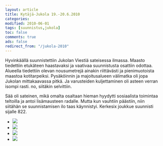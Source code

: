 ```yaml
--- 
layout: article 
title: Kytäjä-Jukola 19.-20.6.2010 
categories: 
modified: 2010-06-01 
tags: [suunnistus,jukola]
toc: false 
comments: true 
ads: false 
redirect_from: "/jukola-2010" 
--- 
```


Hyvinkäällä suunnistettiin Jukolan Viestiä sateisessa ilmassa. Maasto
tiedettiin etukäteen haastavaksi ja vaativaa suunnistusta osattiin
odottaa. Alueella tiedettiin olevan nousumetrejä ainakin riittävästi ja
pienimuotoista maastoa kotitarpeiksi. Pysäköinnin ja majoitusalueen
välimatka oli jopa Jukolan mittakaavassa pitkä. Ja varusteiden
kuljettaminen oli asteen verran isompi rasti. no, siitäkin selvittiin.

Sää oli sateinen, mikä omalta osaltaan hieman hyydytti sosiaalista
toimintaa teltoilla ja antoi lisämausteen radalle. Mutta kun vauhtiin
päästiin, niin siitähän se suunnistamisen ilo taas käynnistyi. Kerkesix
joukkue suunnisti sijalle 822.

<div class="image-gallery">

-   [![](/Media/Default/ImageGalleries/jukola-2010/Thumbnails/Jukola20100619%20004.jpg)](/Media/Default/ImageGalleries/jukola-2010/Jukola20100619%20004.jpg)
-   [![](/Media/Default/ImageGalleries/jukola-2010/Thumbnails/Jukola20100619%20006.jpg)](/Media/Default/ImageGalleries/jukola-2010/Jukola20100619%20006.jpg)
-   [![](/Media/Default/ImageGalleries/jukola-2010/Thumbnails/Jukola20100619%20010.jpg)](/Media/Default/ImageGalleries/jukola-2010/Jukola20100619%20010.jpg)
-   [![](/Media/Default/ImageGalleries/jukola-2010/Thumbnails/Jukola20100619%20014.jpg)](/Media/Default/ImageGalleries/jukola-2010/Jukola20100619%20014.jpg)

</div>
